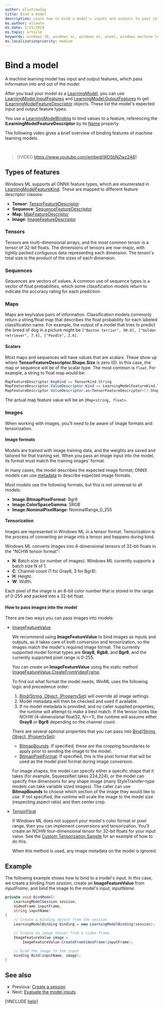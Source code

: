 ```yaml
---
author: eliotcowley
title: Bind a model
description: Learn how to bind a model's inputs and outputs to pass information into and out of the model.
ms.author: elcowle
ms.date: 2/15/2019
ms.topic: article
keywords: windows 10, windows ai, windows ml, winml, windows machine learning
ms.localizationpriority: medium
---
```


# Bind a model

A machine learning model has input and output features, which pass information into and out of the model.

After you load your model as a [LearningModel](https://docs.microsoft.com/uwp/api/windows.ai.machinelearning.learningmodel), you can use [LearningModel.InputFeatures](https://docs.microsoft.com/uwp/api/windows.ai.machinelearning.learningmodel.inputfeatures) and [LearningModel.OutputFeatures](https://docs.microsoft.com/uwp/api/windows.ai.machinelearning.learningmodel.outputfeatures) to get [ILearningModelFeatureDescriptor](https://docs.microsoft.com/uwp/api/windows.ai.machinelearning.ilearningmodelfeaturedescriptor) objects. These list the model's expected input and output feature types.

You use a [LearningModelBinding](https://docs.microsoft.com/uwp/api/windows.ai.machinelearning.learningmodelbinding) to bind values to a feature, referencing the **ILearningModelFeatureDescriptor** by its [Name](https://docs.microsoft.com/uwp/api/windows.ai.machinelearning.ilearningmodelfeaturedescriptor.name) property.

The following video gives a brief overview of binding features of machine learning models.

<br/>

> [!VIDEO https://www.youtube.com/embed/WD5bNZwz2A8]

## Types of features

Windows ML supports all ONNX feature types, which are enumerated in [LearningModelFeatureKind](https://docs.microsoft.com/uwp/api/windows.ai.machinelearning.learningmodelfeaturekind). These are mapped to different feature descriptor classes:

* **Tensor**: [TensorFeatureDescriptor](https://docs.microsoft.com/uwp/api/windows.ai.machinelearning.tensorfeaturedescriptor)
* **Sequence**: [SequenceFeatureDescriptor](https://docs.microsoft.com/uwp/api/windows.ai.machinelearning.sequencefeaturedescriptor)
* **Map**: [MapFeatureDescriptor](https://docs.microsoft.com/uwp/api/windows.ai.machinelearning.mapfeaturedescriptor)
* **Image**: [ImageFeatureDescriptor](https://docs.microsoft.com/uwp/api/windows.ai.machinelearning.imagefeaturedescriptor)

### Tensors

Tensors are multi-dimensional arrays, and the most common tensor is a tensor of 32-bit floats. The dimensions of tensors are row-major, with tightly packed contiguous data representing each dimension. The tensor's total size is the product of the sizes of each dimension.

### Sequences

Sequences are vectors of values. A common use of sequence types is a vector of float probabilities, which some classification models return to indicate the accuracy rating for each prediction. 

### Maps

Maps are key/value pairs of information. Classification models commonly return a string/float map that describes the float probability for each labeled classification name. For example, the output of a model that tries to predict the breed of dog in a picture might be `["Boston terrier", 90.0], ["Golden retriever", 7.4], ["Poodle", 2.6]`.

#### Scalars

Most maps and sequences will have values that are scalars. These show up where **TensorFeatureDescriptor.Shape.Size** is zero (0). In this case, the map or sequence will be of the scalar type. The most common is `float`. For example, a string to float map would be:

```cs
MapFeatureDescriptor.KeyKind == TensorKind.String
MapFeatureDescriptor.ValueDescriptor.Kind == LearningModelFeatureKind.Tensor
MapFeatureDescriptor.ValueDescriptor.as<TensorFeatureDescriptor>().Shape.Size == 0
```

The actual map feature value will be an `IMap<string, float>`.

### Images

When working with images, you'll need to be aware of image formats and tensorization.

#### Image formats

Models are trained with image training data, and the weights are saved and tailored for that training set. When you pass an image input into the model, its format must match the training images' format.

In many cases, the model describes the expected image format; ONNX models can use [metadata](https://github.com/onnx/onnx/blob/master/docs/MetadataProps.md) to describe expected image formats.  

Most models use the following formats, but this is not universal to all models:

* **Image.BitmapPixelFormat**: Bgr8
* **Image.ColorSpaceGamma**: SRGB
* **Image.NominalPixelRange**: NominalRange_0_255

#### Tensorization

Images are represented in Windows ML in a tensor format. Tensorization is the process of converting an image into a tensor and happens during bind.

Windows ML converts images into 4-dimensional tensors of 32-bit floats in the "NCHW tensor format":

* **N**: Batch size (or number of images). Windows ML currently supports a batch size N of 1.
* **C**: Channel count (1 for Gray8, 3 for Bgr8).
* **H**: Height.
* **W**: Width.

Each pixel of the image is an 8-bit color number that is stored in the range of 0-255 and packed into a 32-bit float.

#### How to pass images into the model

There are two ways you can pass images into models:

* [ImageFeatureValue](https://docs.microsoft.com/uwp/api/windows.ai.machinelearning.imagefeaturevalue)

    We recommend using **ImageFeatureValue** to bind images as inputs and outputs, as it takes care of both conversion and tensorization, so the images match the model's required image format. The currently supported model format types are **Gray8**, **Rgb8**, and **Bgr8**, and the currently supported pixel range is 0-255.

    You can create an **ImageFeatureValue** using the static method [ImageFeatureValue.CreateFromVideoFrame](https://docs.microsoft.com/uwp/api/windows.ai.machinelearning.imagefeaturevalue.createfromvideoframe).

    To find out what format the model needs, WinML uses the following logic and precedence order:

	1. [Bind(String, Object, IPropertySet)](https://docs.microsoft.com/uwp/api/windows.ai.machinelearning.learningmodelbinding.bind#Windows_AI_MachineLearning_LearningModelBinding_Bind_System_String_System_Object_Windows_Foundation_Collections_IPropertySet_) will override all image settings.
	2. Model metadata will then be checked and used if available.
	3. If no model metadata is provided, and no caller supplied properties, the runtime will attempt to make a best match. If the tensor looks like NCHW (4-dimensional float32, N==1), the runtime will assume either **Gray8** or **Bgr8** depending on the channel count.

	There are several optional properties that you can pass into [Bind(String, Object, IPropertySet)](https://docs.microsoft.com/uwp/api/windows.ai.machinelearning.learningmodelbinding.bind#Windows_AI_MachineLearning_LearningModelBinding_Bind_System_String_System_Object_Windows_Foundation_Collections_IPropertySet_):

	* [BitmapBounds](https://docs.microsoft.com/uwp/api/windows.graphics.imaging.bitmapbounds): If specified, these are the cropping boundaries to apply prior to sending the image to the model.
	* [BitmapPixelFormat](https://docs.microsoft.com/uwp/api/windows.graphics.imaging.bitmappixelformat): If specified, this is the pixel format that will be used as the model pixel format during image conversion.

	For image shapes, the model can specify either a specific shape that it takes (for example, SqueezeNet takes 224,224), or the model can specify free dimensions for any shape image (many StyleTransfer-type models can take variable sized images). The caller can use **BitmapBounds** to choose which section of the image they would like to use. If not specified, the runtime will scale the image to the model size (respecting aspect ratio) and then center crop.  

* [TensorFloat](https://docs.microsoft.com/uwp/api/windows.ai.machinelearning.tensorfloat)

    If Windows ML does not support your model's color format or pixel range, then you can implement conversions and tensorization. You'll create an NCHW four-dimensional tensor for 32-bit floats for your input value. See the [Custom Tensorization Sample](https://github.com/Microsoft/Windows-Machine-Learning/tree/master/Samples/CustomTensorization) for an example of how to do this.

    When this method is used, any image metadata on the model is ignored.

## Example

The following example shows how to bind to a model's input. In this case, we create a binding from *session*, create an **ImageFeatureValue** from *inputFrame*, and bind the image to the model's input, *inputName*.

```cs
private void BindModel(
    LearningModelSession session, 
    VideoFrame inputFrame, 
    string inputName) 
{
    // Create a binding object from the session
    LearningModelBinding binding = new LearningModelBinding(session);

    // Create an image tensor from a video frame
    ImageFeatureValue image = 
        ImageFeatureValue.CreateFromVideoFrame(inputFrame);

    // Bind the image to the input
    binding.Bind(inputName, image);
}
```

## See also

* Previous: [Create a session](create-a-session.md)
* Next: [Evaluate the model inputs](evaluate-model-inputs.md)

[!INCLUDE [help](includes/get-help.md)]
